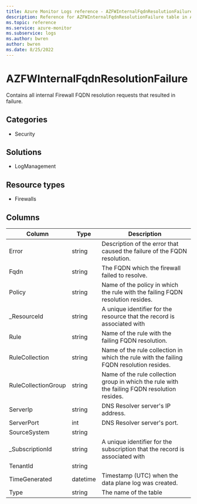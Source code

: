 ```yaml
---
title: Azure Monitor Logs reference - AZFWInternalFqdnResolutionFailure
description: Reference for AZFWInternalFqdnResolutionFailure table in Azure Monitor Logs.
ms.topic: reference
ms.service: azure-monitor
ms.subservice: logs
ms.author: bwren
author: bwren
ms.date: 8/25/2022
---
```


# AZFWInternalFqdnResolutionFailure

 Contains all internal Firewall FQDN resolution requests that resulted in failure.

## Categories

- Security
## Solutions

- LogManagement
## Resource types

- Firewalls




## Columns

| Column | Type | Description |
| --- | --- | --- |
| Error | string | Description of the error that caused the failure of the FQDN resolution. |
| Fqdn | string | The FQDN which the firewall failed to resolve. |
| Policy | string | Name of the policy in which the rule with the failing FQDN resolution resides. |
| _ResourceId | string | A unique identifier for the resource that the record is associated with |
| Rule | string | Name of the rule with the failing FQDN resolution. |
| RuleCollection | string | Name of the rule collection in which the rule with the failing FQDN resolution resides. |
| RuleCollectionGroup | string | Name of the rule collection group in which the rule with the failing FQDN resolution resides. |
| ServerIp | string | DNS Resolver server's IP address. |
| ServerPort | int | DNS Resolver server's port. |
| SourceSystem | string |  |
| _SubscriptionId | string | A unique identifier for the subscription that the record is associated with |
| TenantId | string |  |
| TimeGenerated | datetime | Timestamp (UTC) when the data plane log was created. |
| Type | string | The name of the table |

